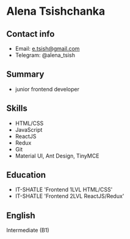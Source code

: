 # Alena Tsishchanka

## Contact info

- Email: e.tsish@gmail.com
- Telegram: @alena_tsish

## Summary
- junior frontend developer

## Skills
- HTML/CSS
- JavaScript
- ReactJS
- Redux
- Git
- Material UI, Ant Design, TinyMCE


## Education
- IT-SHATLE 'Frontend 1LVL HTML/CSS'
- IT-SHATLE 'Frontend 2LVL ReactJS/Redux'

## English
Intermediate (B1)